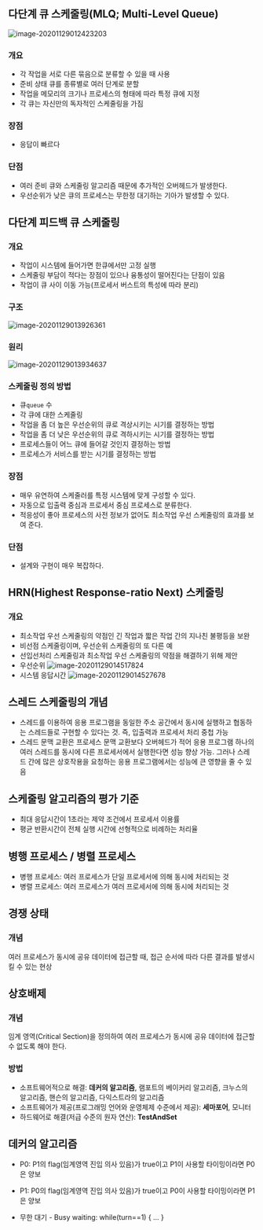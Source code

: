 ## 다단계 큐 스케줄링(MLQ; Multi-Level Queue)

![image-20201129012423203](C:\repository\ync-2nd-grade-at-2020-02\기말고사\02_운영체제\img\image-20201129012423203.png)

### 개요

* 각 작업을 서로 다른 묶음으로 분류할 수 있을 때 사용
* 준비 상태 큐를 종류별로 여러 단계로 분할
* 작업을 메모리의 크기나 프로세스의 형태에 따라 특정 큐에 지정
* 각 큐는 자신만의 독자적인 스케줄링을 가짐

### 장점

* 응답이 빠르다

### 단점

* 여러 준비 큐와 스케줄링 알고리즘 때문에 추가적인 오버헤드가 발생한다.
* 우선순위가 낮은 큐의 프로세스는 무한정 대기하는 기아가 발생할 수 있다.

## 다단계 피드백 큐 스케줄링

### 개요

* 작업이 시스템에 들어가면 한큐에서만 고정 실행
* 스케줄링 부담이 적다는 장점이 있으나 융통성이 떨어진다는 단점이 있음
* 작업이 큐 사이 이동 가능(프로세서 버스트의 특성에 따라 분리)

### 구조

![image-20201129013926361](C:\repository\ync-2nd-grade-at-2020-02\기말고사\02_운영체제\img\image-20201129013926361.png)

### 원리

![image-20201129013934637](C:\repository\ync-2nd-grade-at-2020-02\기말고사\02_운영체제\img\image-20201129013934637.png)

### 스케줄링 정의 방법

* 큐`queue` 수
* 각 큐에 대한 스케줄링
* 작업을 좀 더 높은 우선순위의 큐로 격상시키는 시기를 결정하는 방법
* 작업을 좀 더 낮은 우선순위의 큐로 격하시키는 시기를 결정하는 방법
* 프로세스들이 어느 큐에 들어갈 것인지 결정하는 방법
* 프로세스가 서비스를 받는 시기를 결정하는 방법

### 장점

* 매우 유연하여 스케줄러를 특정 시스템에 맞게 구성할 수 있다.
* 자동으로 입출력 중심과 프로세서 중심 프로세스로 분류한다.
* 적응성이 좋아 프로세스의 사전 정보가 없어도 최소작업 우선 스케줄링의 효과를 보여 준다.

### 단점

* 설계와 구현이 매우 복잡하다.

## HRN(Highest Response-ratio Next) 스케줄링

### 개요

* 최소작업 우선 스케줄링의 약점인 긴 작업과 짧은 작업 간의 지나친 불평등을 보완
* 비선점 스케줄링이며, 우선순위 스케줄링의 또 다른 예
* 선입선처리 스케줄링과 최소작업 우선 스케줄링의 약점을 해결하기 위해 제안
* 우선순위
  ![image-20201129014517824](C:\repository\ync-2nd-grade-at-2020-02\기말고사\02_운영체제\img\image-20201129014517824.png)
* 시스템 응답시간
  ![image-20201129014527678](C:\repository\ync-2nd-grade-at-2020-02\기말고사\02_운영체제\img\image-20201129014527678.png)

## 스레드 스케줄링의 개념

* 스레드를 이용하여 응용 프로그램을 동일한 주소 공간에서 동시에 실행하고 협동하는 스레드들로 구현할 수 있다는 것. 즉, 입출력과 프로세서 처리 중첩 가능
* 스레드 문맥 교환은 프로세스 문맥 교환보다 오버헤드가 적어 응용 프로그램 하나의 여러 스레드를 동시에 다른 프로세서에서 실행한다면 성능 향상 가능. 그러나 스레드 간에 많은 상호작용을 요청하는 응용 프로그램에서는 성능에 큰 영향을 줄 수 있음

## 스케줄링 알고리즘의 평가 기준

* 최대 응답시간이 1초라는 제약 조건에서 프로세서 이용률
* 평균 반환시간이 전체 실행 시간에 선형적으로 비례하는 처리율

## 병행 프로세스 / 병렬 프로세스

* 병행 프로세스: 여러 프로세스가 단일 프로세서에 의해 동시에 처리되는 것
* 병렬 프로세스: 여러 프로세스가 여러 프로세서에 의해 동시에 처리되는 것

## 경쟁 상태

### 개념

여러 프로세스가 동시에 공유 데이터에 접근할 때, 접근 순서에 따라 다른 결과를 발생시킬 수 있는 현상

## 상호배제

### 개념

임계 영역(Critical Section)을 정의하여 여러 프로세스가 동시에 공유 데이터에 접근할 수 없도록 해야 한다.

### 방법

* 소프트웨어적으로 해결: **데커의 알고리즘**, 램포트의 베이커리 알고리즘, 크누스의 알고리즘, 핸슨의 알고리즘, 다익스트라의 알고리즘
* 소프트웨어가 제공(프로그래밍 언어와 운영체제 수준에서 제공): **세마포어**, 모니터
* 하드웨어로 해결(저급 수준의 원자 연산): **TestAndSet**

## 데커의 알고리즘

* P0: P1의 flag(임계영역 진입 의사 있음)가 true이고 P1이 사용할 타이밍이라면 P0은 양보
* P1: P0의 flag(임계영역 진입 의사 있음)가 true이고 P0이 사용할 타이밍이라면 P1은 양보

* 무한 대기 - Busy waiting: while(turn==1) { ... }
